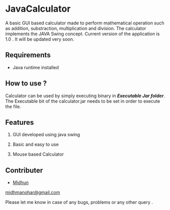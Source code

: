 
# JavaCalculator #
A basic GUI based calculator made to perform mathematical operation such as addition, substraction, multiplication and division. The calculator implements the JAVA Swing concept. Current version of the application is 1.0 .
It will be updated very soon.

## Requirements ##
* Java runtime installed

## How to use ? ##
Calculator can be used by simply executing binary in ***Executable Jar folder***. The Executable bit of the calculator.jar needs to be set in order to execute the file.

## Features ##

1. GUI developed using java swing

2. Basic and easy to use

3. Mouse based Calculator

Contributer
-----------
* [Midhun](http://midhmanohar.me)

[midhmanohar@gmail.com](#)

Please let me know in case of any bugs, problems or any other query .
 






